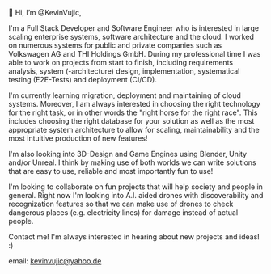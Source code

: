 👋 Hi, I’m @KevinVujic,

I'm a Full Stack Developer and Software Engineer who is interested in large scaling enterprise systems, software architecture and the cloud. I worked on 
numerous systems for public and private companies such as Volkswagen AG and THI Holdings GmbH. During my professional time I was able to work on projects from start 
to finish, including requirements analysis, system (-architecture) design, implementation, systematical testing (E2E-Tests) and deployment (CI/CD).

I'm currently learning migration, deployment and maintaining of cloud systems. Moreover, I am always interested in choosing the right technology for the right task, or in other words
the "right horse for the right race". This includes choosing the right database for your solution as well as the most appropriate system architecture to allow for scaling, maintainability
and the most intuitive production of new features!

I'm also looking into 3D-Design and Game Engines using Blender, Unity and/or Unreal. I think by making use of both worlds we can write solutions that are easy to use, reliable
 and most importantly fun to use!
 
 I'm looking to collaborate on fun projects that will help society and people in general. Right now I'm looking into A.I. aided drones with discoverability and recognization features
 so that we can make use of drones to check dangerous places (e.g. electricity lines) for damage instead of actual people.
 
 Contact me! I'm always interested in hearing about new projects and ideas! :)
 
 email: kevinvujic@yahoo.de
